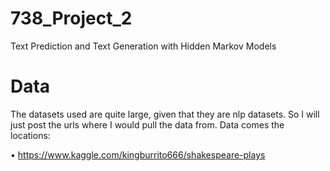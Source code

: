 # 738_Project_2
Text Prediction and Text Generation with Hidden Markov Models

# Data
The datasets used are quite large, given that they are nlp datasets. 
So I will just post the urls where I would pull the data from. Data comes the locations:

• https://www.kaggle.com/kingburrito666/shakespeare-plays
